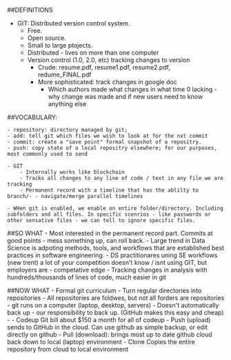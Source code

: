 ##DEFINITIONS

- GIT: Distributed version control system. 
    - Free. 
    - Open source. 
    - Small to large ptojects.
    - Distributed - lives on more than one computer
    - Version control (1.0, 2.0, etc) tracking changes to version
        - Crude: resume.pdf, resume1.pdf, resume2.pdf, redume_FINAL.pdf
        - More sophisticated: track changes in google doc
            - Which authors made what changes in what time
            0 lacking - why change was made and if new users need to know anything else


##VOCABULARY:

    - repository: directory managed by git; 
    - add: tell git which files we wish to look at for the nxt commit
    - commit: create a "save point" formal snapshot of a repositry.
    - push: copy state of a local repositry elsewhere; for our purposes, most commonly used to send

    - GIT 
        - Internally works like blockchain
        - Tracks all changes to any line of code / text in any file we are tracking
        - Permanent record with a timeline that has the ablilty to branch/- - navigate/merge parallel timelines

    - WHen git is enabled, we enable on entire folder/directory. Including subfolders and all files. In specific scenrios - like passwords or other sensative files - we can tell to ignore specific files.

##SO WHAT
    - Most interested in the permanent record part. Commits at good points - mess something up, can roll back.
    - Large trend in Data Science is adpoting methods, tools, and workflows that are extablished best practices in software engineering. 
    - DS practitionares uning SE workflows (new trent) a lot of your competition doesn't know / isnt using GIT, but employers are - competative edge
    - Tracking changes in analysis with hundreds/thousands of lines of code, much easier in git 

 ##NOW WHAT
    - Formal git curriculum
    - Turn regular directories into repositories
    - All repositories are foldwes, but not all forders are repositories
    - git runs on a computer (laptop, desktop, servers)
    - Doesn't automatically back up - our responsibility to back up. (GitHub makes this easy and cheap) - 
    - Codeup Git bill about $150 a month for all of codeup 
    - Push (upload) sends to GitHub in the cloud. Can use github as simple backup, or edit directly on github
    - Pull (download): brings most up to date github cloud back down to local (laptop) environment
    - Clone Copies the entire repository from cloud to local environment

    